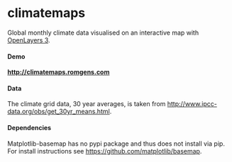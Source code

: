 # climatemaps
Global monthly climate data visualised on an interactive map with [OpenLayers 3](https://github.com/openlayers/ol3).

#### Demo
**http://climatemaps.romgens.com**

#### Data
The climate grid data, 30 year averages, is taken from http://www.ipcc-data.org/obs/get_30yr_means.html.

#### Dependencies

Matplotlib-basemap has no pypi package and thus does not install via pip.
For install instructions see https://github.com/matplotlib/basemap. 